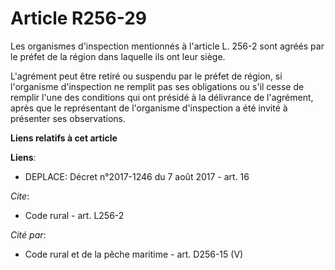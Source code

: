 # Article R256-29

Les organismes d'inspection mentionnés à l'article L. 256-2 sont agréés par le préfet de la région dans laquelle ils ont leur
siège.

L'agrément peut être retiré ou suspendu par le préfet de région, si l'organisme d'inspection ne remplit pas ses obligations
ou s'il cesse de remplir l'une des conditions qui ont présidé à la délivrance de l'agrément, après que le représentant de
l'organisme d'inspection a été invité à présenter ses observations.

**Liens relatifs à cet article**

**Liens**:

  - DEPLACE: Décret n°2017-1246 du 7 août 2017 - art. 16

_Cite_:

  - Code rural - art. L256-2

_Cité par_:

  - Code rural et de la pêche maritime - art. D256-15 (V)
